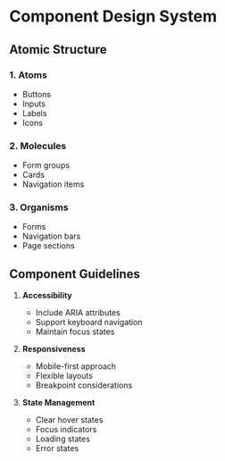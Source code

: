 
# Component Design System

## Atomic Structure

### 1. Atoms
- Buttons
- Inputs
- Labels
- Icons

### 2. Molecules
- Form groups
- Cards
- Navigation items

### 3. Organisms
- Forms
- Navigation bars
- Page sections

## Component Guidelines

1. **Accessibility**
   - Include ARIA attributes
   - Support keyboard navigation
   - Maintain focus states

2. **Responsiveness**
   - Mobile-first approach
   - Flexible layouts
   - Breakpoint considerations

3. **State Management**
   - Clear hover states
   - Focus indicators
   - Loading states
   - Error states

